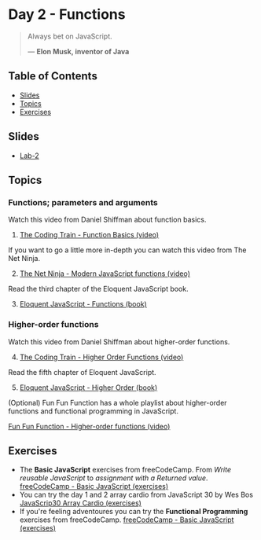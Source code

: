 # Day 2 - Functions

> Always bet on JavaScript.
>
> — **Elon Musk, inventor of Java**

## Table of Contents

- [Slides](#slides)
- [Topics](#topics)
- [Exercises](#exercises)

## Slides

* [Lab-2][l2]

## Topics

### Functions; parameters and arguments

Watch this video from Daniel Shiffman about function basics.

1. [The Coding Train - Function Basics (video)][basics]

If you want to go a little more in-depth you can watch this video from The Net Ninja.

2. [The Net Ninja - Modern JavaScript functions (video)][modern]

Read the third chapter of the Eloquent JavaScript book.

3. [Eloquent JavaScript - Functions (book)][functions]


### Higher-order functions

Watch this video from Daniel Shiffman about higher-order functions.

4. [The Coding Train - Higher Order Functions (video)][train]

Read the fifth chapter of Eloquent JavaScript.

5. [Eloquent JavaScript - Higher Order (book)][higher-order]

(Optional) Fun Fun Function has a whole playlist about higher-order functions and functional programming in JavaScript.

[Fun Fun Function - Higher-order functions (video)][fun]

## Exercises
* The **Basic JavaScript** exercises from freeCodeCamp. From _Write reusable JavaScript_ to _assignment with a Returned value_. [freeCodeCamp - Basic JavaScript (exercises)][fcc]
* You can try the day 1 and 2 array cardio from JavaScript 30 by Wes Bos  [JavaScrip30 Array Cardio (exercises)][cardio]
* If you're feeling adventoures you can try the **Functional Programming** exercises from freeCodeCamp. [freeCodeCamp - Basic JavaScript (exercises)][fcc]

[l2]: #

[functions]: https://eloquentjavascript.net/03_functions.html
[basics]: https://www.youtube.com/watch?v=wRHAitGzBrg
[modern]: https://www.youtube.com/watch?v=xUI5Tsl2JpY
[fcc]: https://www.freecodecamp.org/learn
[higher-order]: https://eloquentjavascript.net/05_higher_order.html
[fun]: https://www.youtube.com/watch?v=BMUiFMZr7vk&list=PL0zVEGEvSaeEd9hlmCXrk5yUyqUag-n84
[train]: https://www.youtube.com/watch?v=H4awPsyugS0
[cardio]: https://www.youtube.com/watch?v=HB1ZC7czKRs
